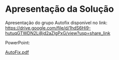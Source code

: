 # Apresentação da Solução

Apresentação do grupo Autofix disponível no link:
https://drive.google.com/file/d/1hdS6Hi9-hutuqGTWDN2Li8jd2aZlgPxG/view?usp=share_link 

PowerPoint:

[AutoFix.pdf](https://github.com/ICEI-PUC-Minas-PMV-ADS/pmv-ads-2023-1-e2-proj-int-t5-autofix/files/11794098/AutoFix.pdf)
